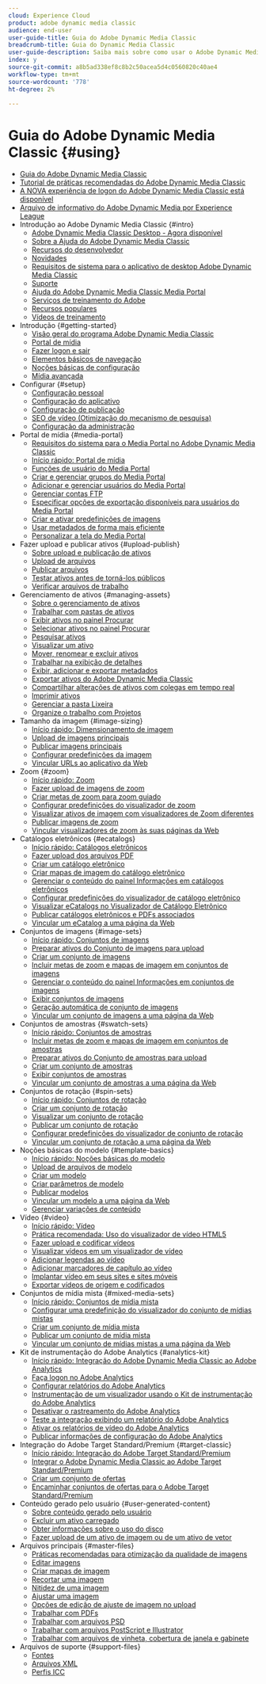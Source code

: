 ```yaml
---
cloud: Experience Cloud
product: adobe dynamic media classic
audience: end-user
user-guide-title: Guia do Adobe Dynamic Media Classic
breadcrumb-title: Guia do Dynamic Media Classic
user-guide-description: Saiba mais sobre como usar o Adobe Dynamic Media Classic
index: y
source-git-commit: a8b5ad338ef8c8b2c50acea5d4c0560820c40ae4
workflow-type: tm+mt
source-wordcount: '778'
ht-degree: 2%

---
```



# Guia do Adobe Dynamic Media Classic {#using}

+ [Guia do Adobe Dynamic Media Classic](home.md)
+ [Tutorial de práticas recomendadas do Adobe Dynamic Media Classic](https://experienceleague.adobe.com/docs/experience-manager-learn/dynamic-media-classic-tutorial/overview.html)
+ [A NOVA experiência de logon do Adobe Dynamic Media Classic está disponível](new-ui-2020.md)
+ [Arquivo de informativo do Adobe Dynamic Media por Experience League](dynamic-media-newsletter.md)
+ Introdução ao Adobe Dynamic Media Classic {#intro}
   + [Adobe Dynamic Media Classic Desktop - Agora disponível](dynamic-media-classic-desktop-app.md)
   + [Sobre a Ajuda do Adobe Dynamic Media Classic](introduction.md)
   + [Recursos do desenvolvedor](developer-resources.md)
   + [Novidades](whats-new.md)
   + [Requisitos de sistema para o aplicativo de desktop Adobe Dynamic Media Classic](system-requirements.md)
   + [Suporte](support.md)
   + [Ajuda do Adobe Dynamic Media Classic Media Portal](help-dmc-media-portal.md)
   + [Serviços de treinamento do Adobe](training-services.md)
   + [Recursos populares](popular-resources.md)
   + [Vídeos de treinamento](training-videos.md)
+ Introdução {#getting-started}
   + [Visão geral do programa Adobe Dynamic Media Classic](dmc-platform-overview.md)
   + [Portal de mídia](media-portal.md)
   + [Fazer logon e sair](signing-out.md)
   + [Elementos básicos de navegação](navigation-basics.md)
   + [Noções básicas de configuração](setup-basics.md)
   + [Mídia avançada](rich-media.md)
+ Configurar {#setup}
   + [Configuração pessoal](personal-setup.md)
   + [Configuração do aplicativo](application-setup.md)
   + [Configuração de publicação](publish-setup.md)
   + [SEO de vídeo (Otimização do mecanismo de pesquisa)](video-seo-search-engine-optimization.md)
   + [Configuração da administração](administration-setup.md)
+ Portal de mídia {#media-portal}
   + [Requisitos do sistema para o Media Portal no Adobe Dynamic Media Classic](system-requirements-media-portal.md)
   + [Início rápido: Portal de mídia](quick-start-media-portal-administration.md)
   + [Funções de usuário do Media Portal](media-portal-user-roles.md)
   + [Criar e gerenciar grupos do Media Portal](creating-media-portal-groups.md)
   + [Adicionar e gerenciar usuários do Media Portal](adding-media-portal-users.md)
   + [Gerenciar contas FTP](ftp-accounts.md)
   + [Especificar opções de exportação disponíveis para usuários do Media Portal](specifying-export-options-available-media.md)
   + [Criar e ativar predefinições de imagens](creating-enabling-image-presets.md)
   + [Usar metadados de forma mais eficiente](making-efficient-metadata.md)
   + [Personalizar a tela do Media Portal](customizing-media-portal-screen.md)
+ Fazer upload e publicar ativos {#upload-publish}
   + [Sobre upload e publicação de ativos](about-asset-upload-publish.md)
   + [Upload de arquivos](uploading-files.md)
   + [Publicar arquivos](publishing-files.md)
   + [Testar ativos antes de torná-los públicos](testing-assets-making-them-public.md)
   + [Verificar arquivos de trabalho](checking-job-files.md)
+ Gerenciamento de ativos {#managing-assets}
   + [Sobre o gerenciamento de ativos](about-managing-assets.md)
   + [Trabalhar com pastas de ativos](asset-folders.md)
   + [Exibir ativos no painel Procurar](viewing-assets-browse-panel.md)
   + [Selecionar ativos no painel Procurar](selecting-assets-browse-panel.md)
   + [Pesquisar ativos](searching-assets.md)
   + [Visualizar um ativo](previewing-asset.md)
   + [Mover, renomear e excluir ativos](moving-renaming-deleting-assets.md)
   + [Trabalhar na exibição de detalhes](detail-view.md)
   + [Exibir, adicionar e exportar metadados](viewing-adding-exporting-metadata.md)
   + [Exportar ativos do Adobe Dynamic Media Classic](exporting-assets-from-dmc.md)
   + [Compartilhar alterações de ativos com colegas em tempo real](sharing-asset-changes-peers-real.md)
   + [Imprimir ativos](printing-assets.md)
   + [Gerenciar a pasta Lixeira](trash-folder.md)
   + [Organize o trabalho com Projetos](organizing-projects.md)
+ Tamanho da imagem {#image-sizing}
   + [Início rápido: Dimensionamento de imagem](quick-start-image-sizing.md)
   + [Upload de imagens principais](uploading-master-images.md)
   + [Publicar imagens principais](publishing-master-images.md)
   + [Configurar predefinições da imagem](setting-image-presets.md)
   + [Vincular URLs ao aplicativo da Web](linking-urls-web-application.md)
+ Zoom {#zoom}
   + [Início rápido: Zoom](quick-start-zoom.md)
   + [Fazer upload de imagens de zoom](uploading-zoom-images.md)
   + [Criar metas de zoom para zoom guiado](creating-zoom-targets-guided-zoom.md)
   + [Configurar predefinições do visualizador de zoom](setting-zoom-viewer-presets.md)
   + [Visualizar ativos de imagem com visualizadores de Zoom diferentes](previewing-image-assets-different-zoom.md)
   + [Publicar imagens de zoom](publishing-zoom-images.md)
   + [Vincular visualizadores de zoom às suas páginas da Web](linking-zoom-viewers-web-pages.md)
+ Catálogos eletrônicos {#ecatalogs}
   + [Início rápido: Catálogos eletrônicos](quick-start-ecatalog.md)
   + [Fazer upload dos arquivos PDF](uploading-pdf-files.md)
   + [Criar um catálogo eletrônico](creating-ecatalog.md)
   + [Criar mapas de imagem do catálogo eletrônico](creating-ecatalog-image-maps.md)
   + [Gerenciar o conteúdo do painel Informações em catálogos eletrônicos](info-panel-content-ecatalog.md)
   + [Configurar predefinições do visualizador de catálogo eletrônico](setting-ecatalog-viewer-presets.md)
   + [Visualizar eCatalogs no Visualizador de Catálogo Eletrônico](previewing-ecatalogs-ecatalog-viewer.md)
   + [Publicar catálogos eletrônicos e PDFs associados](publishing-ecatalogs-associated-pdfs.md)
   + [Vincular um eCatalog a uma página da Web](linking-ecatalog-web-page.md)
+ Conjuntos de imagens {#image-sets}
   + [Início rápido: Conjuntos de imagens](quick-start-image-sets.md)
   + [Preparar ativos do Conjunto de imagens para upload](preparing-image-set-assets-upload.md)
   + [Criar um conjunto de imagens](creating-image-set.md)
   + [Incluir metas de zoom e mapas de imagem em conjuntos de imagens](including-zoom-targets-image-maps-image-sets.md)
   + [Gerenciar o conteúdo do painel Informações em conjuntos de imagens](info-panel-content-image-sets.md)
   + [Exibir conjuntos de imagens](viewing-image-sets.md)
   + [Geração automática de conjunto de imagens](automated-image-set-generation.md)
   + [Vincular um conjunto de imagens a uma página da Web](linking-image-set-web-page.md)
+ Conjuntos de amostras {#swatch-sets}
   + [Início rápido: Conjuntos de amostras](quick-start-swatch-sets.md)
   + [Incluir metas de zoom e mapas de imagem em conjuntos de amostras](including-zoom-targets-image-maps-swatch-sets.md)
   + [Preparar ativos do Conjunto de amostras para upload](preparing-swatch-set-assets-upload.md)
   + [Criar um conjunto de amostras](creating-swatch-set.md)
   + [Exibir conjuntos de amostras](viewing-swatch-sets.md)
   + [Vincular um conjunto de amostras a uma página da Web](linking-swatch-set-web-page.md)
+ Conjuntos de rotação {#spin-sets}
   + [Início rápido: Conjuntos de rotação](quick-start-spin-sets.md)
   + [Criar um conjunto de rotação](creating-spin-set.md)
   + [Visualizar um conjunto de rotação](previewing-spin-set.md)
   + [Publicar um conjunto de rotação](publishing-spin-set.md)
   + [Configurar predefinições do visualizador de conjunto de rotação](setting-spin-set-viewer-presets.md)
   + [Vincular um conjunto de rotação a uma página da Web](linking-spin-set-web-page.md)
+ Noções básicas do modelo {#template-basics}
   + [Início rápido: Noções básicas do modelo](quick-start-template-basics.md)
   + [Upload de arquivos de modelo](uploading-template-files.md)
   + [Criar um modelo](creating-template.md)
   + [Criar parâmetros de modelo](creating-template-parameters.md)
   + [Publicar modelos](publishing-templates.md)
   + [Vincular um modelo a uma página da Web](linking-template-web-page.md)
   + [Gerenciar variações de conteúdo](content-variations.md)
+ Vídeo {#video}
   + [Início rápido: Vídeo](quick-start-video.md)
   + [Prática recomendada: Uso do visualizador de vídeo HTML5](best-practice-using-html5-video.md)
   + [Fazer upload e codificar vídeos](uploading-encoding-videos.md)
   + [Visualizar vídeos em um visualizador de vídeo](previewing-videos-video-viewer.md)
   + [Adicionar legendas ao vídeo](adding-captions-video.md)
   + [Adicionar marcadores de capítulo ao vídeo](adding-chapter-markers-video.md)
   + [Implantar vídeo em seus sites e sites móveis](deploying-video-websites-mobile-sites.md)
   + [Exportar vídeos de origem e codificados](exporting-source-encoded-videos.md)
+ Conjuntos de mídia mista {#mixed-media-sets}
   + [Início rápido: Conjuntos de mídia mista](quick-start-mixed-media-sets.md)
   + [Configurar uma predefinição do visualizador do conjunto de mídias mistas](setting-mixed-media-set-viewer.md)
   + [Criar um conjunto de mídia mista](creating-mixed-media-set.md)
   + [Publicar um conjunto de mídia mista](publishing-mixed-media-set.md)
   + [Vincular um conjunto de mídias mistas a uma página da Web](linking-mixed-media-set-web.md)
+ Kit de instrumentação do Adobe Analytics {#analytics-kit}
   + [Início rápido: Integração do Adobe Dynamic Media Classic ao Adobe Analytics](quick-start-integrating-dmc-analytics.md)
   + [Faça logon no Adobe Analytics](log-analytics.md)
   + [Configurar relatórios do Adobe Analytics](configuring-analytics-reports.md)
   + [Instrumentação de um visualizador usando o Kit de instrumentação do Adobe Analytics](instrumenting-viewer-using-analytics-instrumentation.md)
   + [Desativar o rastreamento do Adobe Analytics](disabling-analytics-tracking.md)
   + [Teste a integração exibindo um relatório do Adobe Analytics](testing-integration-viewing-analytics-report.md)
   + [Ativar os relatórios de vídeo do Adobe Analytics](enabling-analytics-video-reports.md)
   + [Publicar informações de configuração do Adobe Analytics](publishing-analytics-configuration-information.md)
+ Integração do Adobe Target Standard/Premium {#target-classic}
   + [Início rápido: Integração do Adobe Target Standard/Premium](quick-start-target-integration.md)
   + [Integrar o Adobe Dynamic Media Classic ao Adobe Target Standard/Premium](integrating-dmc-with-target.md)
   + [Criar um conjunto de ofertas](creating-offer-set.md)
   + [Encaminhar conjuntos de ofertas para o Adobe Target Standard/Premium](pushing-offer-sets-target.md)
+ Conteúdo gerado pelo usuário {#user-generated-content}
   + [Sobre conteúdo gerado pelo usuário](about-ugc.md)
   + [Excluir um ativo carregado](deleting-uploaded-asset.md)
   + [Obter informações sobre o uso do disco](getting-disk-usage-information.md)
   + [Fazer upload de um ativo de imagem ou de um ativo de vetor](uploading-image-asset-or-vector.md)
+ Arquivos principais {#master-files}
   + [Práticas recomendadas para otimização da qualidade de imagens](best-practices-optimizing-quality-images.md)
   + [Editar imagens](editing-images.md)
   + [Criar mapas de imagem](creating-image-maps.md)
   + [Recortar uma imagem](cropping-image.md)
   + [Nitidez de uma imagem](sharpening-image.md)
   + [Ajustar uma imagem](adjusting-image.md)
   + [Opções de edição de ajuste de imagem no upload](image-editing-options-upload.md)
   + [Trabalhar com PDFs](pdfs.md)
   + [Trabalhar com arquivos PSD](psd-files.md)
   + [Trabalhar com arquivos PostScript e Illustrator](postscript-illustrator-files.md)
   + [Trabalhar com arquivos de vinheta, cobertura de janela e gabinete](vignette-window-covering-cabinet-files.md)
+ Arquivos de suporte {#support-files}
   + [Fontes](fonts.md)
   + [Arquivos XML](xml-files.md)
   + [Perfis ICC](icc-profiles.md)
